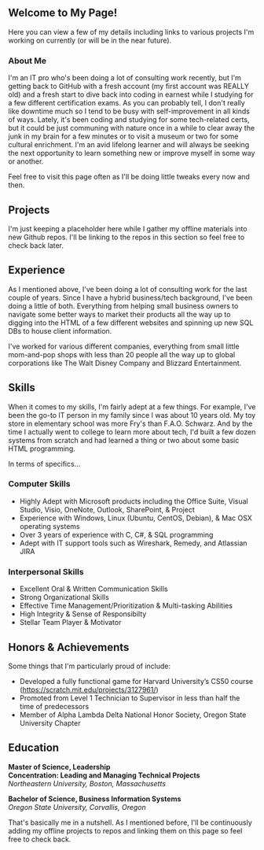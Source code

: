 ## Welcome to My Page!

Here you can view a few of my details including links to various projects I'm working on currently (or will be in the near future).

### About Me

I'm an IT pro who's been doing a lot of consulting work recently, but I'm getting back to GitHub with a fresh account (my first account was REALLY old) and a fresh start to dive back into coding in earnest while I studying for a few different certification exams. As you can probably tell, I don't really like downtime much so I tend to be busy with self-improvement in all kinds of ways. Lately, it's been coding and studying for some tech-related certs, but it could be just communing with nature once in a while to clear away the junk in my brain for a few minutes or to visit a museum or two for some cultural enrichment. I'm an avid lifelong learner and will always be seeking the next opportunity to learn something new or improve myself in some way or another.

Feel free to visit this page often as I'll be doing little tweaks every now and then.

## Projects

I'm just keeping a placeholder here while I gather my offline materials into new Github repos. I'll be linking to the repos in this section so feel free to check back later.

## Experience

As I mentioned above, I've been doing a lot of consulting work for the last couple of years. Since I have a hybrid business/tech background, I've been doing a little of both. Everything from helping small business owners to navigate some better ways to market their products all the way up to digging into the HTML of a few different websites and spinning up new SQL DBs to house client information.

I've worked for various different companies, everything from small little mom-and-pop shops with less than 20 people all the way up to global corporations like The Walt Disney Company and Blizzard Entertainment.

## Skills

When it comes to my skills, I'm fairly adept at a few things. For example, I've been the go-to IT person in my family since I was about 10 years old. My toy store in elementary school was more Fry's than F.A.O. Schwarz. And by the time I actually went to college to learn more about tech, I'd built a few dozen systems from scratch and had learned a thing or two about some basic HTML programming.

In terms of specifics...

### Computer Skills

- Highly Adept with Microsoft products including the Office Suite, Visual Studio, Visio, OneNote, Outlook, SharePoint, & Project
- Experience with Windows, Linux (Ubuntu, CentOS, Debian), & Mac OSX operating systems
- Over 3 years of experience with C, C#, & SQL programming
- Adept with IT support tools such as Wireshark, Remedy, and Atlassian JIRA

### Interpersonal Skills

- Excellent Oral & Written Communication Skills
- Strong Organizational Skills
- Effective Time Management/Prioritization & Multi-tasking Abilities
- High Integrity & Sense of Responsibilty
- Stellar Team Player & Motivator

## Honors & Achievements

Some things that I'm particularly proud of include:

- Developed a fully functional game for Harvard University’s CS50 course (https://scratch.mit.edu/projects/3127961/)
- Promoted from Level 1 Technician to Supervisor in less than half the time of predecessors
- Member of Alpha Lambda Delta National Honor Society, Oregon State University Chapter

## Education

**Master of Science, Leadership**<br>
**Concentration: Leading and Managing Technical Projects**<br>
_Northeastern University, Boston, Massachusetts_<br>

**Bachelor of Science, Business Information Systems**<br>
_Oregon State University, Corvallis, Oregon_

That's basically me in a nutshell. As I mentioned before, I'll be continuously adding my offline projects to repos and linking them on this page so feel free to check back.
